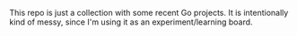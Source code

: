This repo is just a collection with some recent Go projects. It is intentionally kind of messy, since I'm using it as an experiment/learning board.
